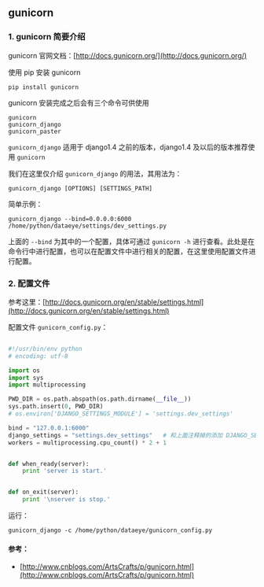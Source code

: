 ## gunicorn


### 1. gunicorn 简要介绍

gunicorn 官网文档：[http://docs.gunicorn.org/](http://docs.gunicorn.org/)

使用 pip 安装 gunicorn

    pip install gunicorn

gunicorn 安装完成之后会有三个命令可供使用

    gunicorn
    gunicorn_django
    gunicorn_paster



`gunicorn_django` 适用于 django1.4 之前的版本，django1.4 及以后的版本推荐使用 `gunicorn`


我们在这里仅介绍 `gunicorn_django` 的用法，其用法为：

    gunicorn_django [OPTIONS] [SETTINGS_PATH]
    

简单示例：

    gunicorn_django --bind=0.0.0.0:6000 /home/python/dataeye/settings/dev_settings.py


上面的 `--bind` 为其中的一个配置，具体可通过 `gunicorn -h` 进行查看。此处是在命令行中进行配置，也可以在配置文件中进行相关的配置，在这里使用配置文件进行配置。


### 2. 配置文件

参考这里：[http://docs.gunicorn.org/en/stable/settings.html](http://docs.gunicorn.org/en/stable/settings.html)


配置文件 `gunicorn_config.py`：

```python

#!/usr/bin/env python
# encoding: utf-8

import os
import sys
import multiprocessing

PWD_DIR = os.path.abspath(os.path.dirname(__file__))
sys.path.insert(0, PWD_DIR)
# os.environ['DJANGO_SETTINGS_MODULE'] = 'settings.dev_settings'

bind = "127.0.0.1:6000"
django_settings = "settings.dev_settings"   # 和上面注释掉的添加 DJANGO_SETTINGS_MODULE 环境变量的作用一样，两者取其一即可
workers = multiprocessing.cpu_count() * 2 + 1


def when_ready(server):
    print 'server is start.'


def on_exit(server):
    print '\nserver is stop.'

```

运行：

    gunicorn_django -c /home/python/dataeye/gunicorn_config.py


#### 参考：

- [http://www.cnblogs.com/ArtsCrafts/p/gunicorn.html](http://www.cnblogs.com/ArtsCrafts/p/gunicorn.html)